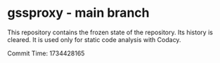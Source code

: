 # gssproxy - main branch

This repository contains the frozen state of the repository.
Its history is cleared. It is used only for static code
analysis with Codacy.

Commit Time: 1734428165